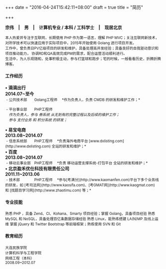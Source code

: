 +++
date = "2016-04-24T15:42:11+08:00"
draft = true
title = "简历"

+++

**宗伟　|　男　|　计算机专业 / 本科 / 工科学士　|　现居北京**  

<small>本人热爱并专注于互联网，长期使用 PHP 作为第一语言，理解 PHP MVC；关注互联网新技术，
对所学技术可以快速应用于实际项目中，2015年开始使用 Golang 进行项目开发。  
工作中，曾负责日PV亿级项目的研发和维护，具备处理高并发经验；具备良好的自我驱动意识和项目推动能力，
协调RD和QA高效完成PM的需求，配合运营活动顺利进行。  
生活中，为人乐观随和，处事积极主动，参与打篮球和跑步；宅的时候，一般看看历史，折腾折腾博客。
</small>

#### 工作经历

<div class="row">
    <div class="col-sm-8 col-lg-8 col-md-8"><strong>•&nbsp;滴滴出行</strong></div>
    <div class="col-sm-offset-1 col-sm-3 col-lg-3 col-md-3">
        <strong>2014.07~至今</strong>
    </div>
</div>

<small>
&nbsp;-&nbsp;公共技术部　　Golang工程师  
　*作为负责人，负责 CMDB 的研发和维护工作；*  

&nbsp;-&nbsp;平台事业部　　PHP工程师  
　*作为负责人，参与 券系统 从无到有的完整过程以及后续的维护工作；*  
　*参与 支付业务 和 积分系统 的研发；*  
</small>

<div class="row">
    <div class="col-sm-8 col-lg-8 col-md-8"><strong>•&nbsp;易宝电商</strong></div>
    <div class="col-sm-offset-1 col-sm-3 col-lg-3 col-md-3">
        <strong>2013.08~2014.07</strong>
    </div>
</div>

<small>
&nbsp;-&nbsp;信息系统部　　PHP工程师  
　*负责海外电商平台&nbsp;[www.dxlisting.com](http://www.dxlisting.com) 全站的研发和维护；*
</small>

<div class="row">
    <div class="col-sm-8 col-lg-8 col-md-8"><strong>•&nbsp;百度</strong></div>
    <div class="col-sm-offset-1 col-sm-3 col-lg-3 col-md-3">
        <strong>2013.08~2014.07</strong>
    </div>
</div>

<small>
&nbsp;-&nbsp;移动云事业部　PHP工程师  
　*负责 移动运营支撑系统-打包平台 全站的研发和维护；*
</small>

<div class="row">
    <div class="col-sm-8 col-lg-8 col-md-8">
        <strong>•&nbsp;北京盈禾优仕科技有限责任公司</strong>
    </div>
    <div class="col-sm-offset-1 col-sm-3 col-lg-3 col-md-3">
        <strong>2011.11~2013.06</strong>
    </div>
</div>

<small>
&nbsp;-&nbsp;技术部　　　　PHP工程师  
　*参与[考满分](http://www.kaomanfen.com)平台下多个业务线的研发，如
[考司法网](http://www.kaosifa.com)、[考GMAT网](http://www.kaogmat.com)&nbsp;
和&nbsp;[找题目学习网](http://www.zhaotimu.com)&nbsp;等；*
</small>

#### 专业技能
<small>
熟悉 PHP ，具备 Zend、CI、Kohana、Smarty 项目经验；掌握 Golang，具备项目经验  
熟悉 MySQL 和 NoSQL，具备处理百亿条数据存储经验  
熟悉 Linux，能熟练搭建 LA(N)MP 及线上运维  
掌握 jQuery 和 Twitter Bootstrap 等前端框架；熟练使用 SVN 和 Git  
</small>

#### 教育经历
<div class="row">
    <div class="col-sm-6 col-lg-3 col-md-3"><small>大连民族学院</small></div>
    <div class="col-sm-6 col-lg-3 col-md-3"><small>计算机科学与工程学院</small></div>
    <div class="col-sm-6 col-lg-3 col-md-3"><small>网络工程（本科）</small></div>
    <div class="col-sm-6 col-lg-3 col-md-3"><small>2008.09~2012.07</small></div>
</div>

